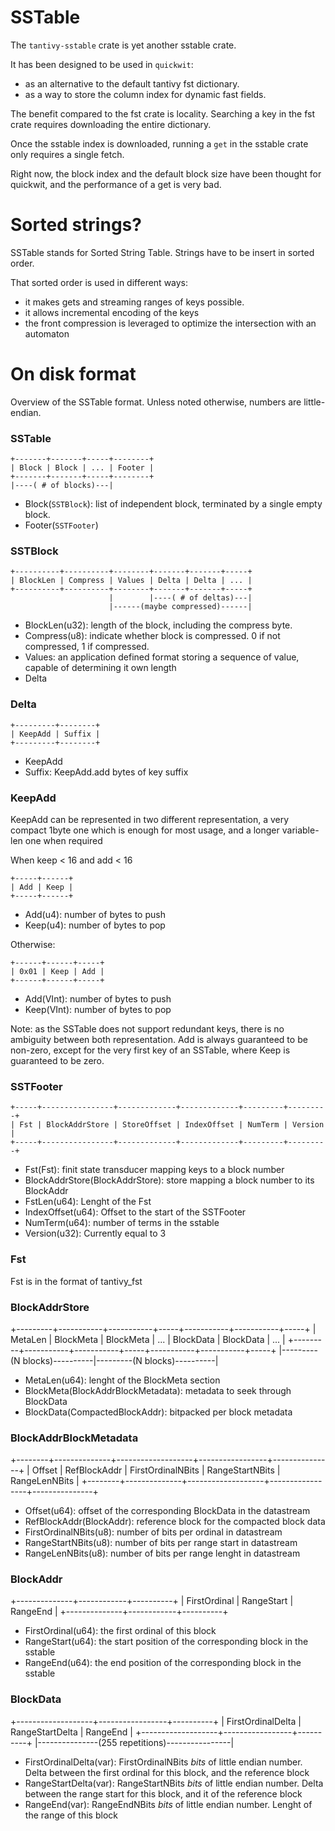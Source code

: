 # SSTable

The `tantivy-sstable` crate is yet another sstable crate.

It has been designed to be used in `quickwit`:
- as an alternative to the default tantivy fst dictionary.
- as a way to store the column index for dynamic fast fields.

The benefit compared to the fst crate is locality.
Searching a key in the fst crate requires downloading the entire dictionary.

Once the sstable index is downloaded, running a `get` in the sstable
crate only requires a single fetch.

Right now, the block index and the default block size have been thought
for quickwit, and the performance of a get is very bad.

# Sorted strings?

SSTable stands for Sorted String Table.
Strings have to be insert in sorted order.

That sorted order is used in different ways:
- it makes gets and streaming ranges of keys
possible.
- it allows incremental encoding of the keys
- the front compression is leveraged to optimize
the intersection with an automaton

# On disk format

Overview of the SSTable format. Unless noted otherwise, numbers are little-endian.

### SSTable
```
+-------+-------+-----+--------+
| Block | Block | ... | Footer |
+-------+-------+-----+--------+
|----( # of blocks)---|
```
- Block(`SSTBlock`): list of independent block, terminated by a single empty block.
- Footer(`SSTFooter`)

### SSTBlock
```
+----------+----------+--------+-------+-------+-----+
| BlockLen | Compress | Values | Delta | Delta | ... |
+----------+----------+--------+-------+-------+-----+
                      |        |----( # of deltas)---|
                      |------(maybe compressed)------|
```
- BlockLen(u32): length of the block, including the compress byte.
- Compress(u8): indicate whether block is compressed. 0 if not compressed, 1 if compressed.
- Values: an application defined format storing a sequence of value, capable of determining it own length
- Delta

### Delta
```
+---------+--------+
| KeepAdd | Suffix |
+---------+--------+
```
- KeepAdd
- Suffix: KeepAdd.add bytes of key suffix

### KeepAdd
KeepAdd can be represented in two different representation, a very compact 1byte one which is enough for most usage, and a longer variable-len one when required

When keep < 16 and add < 16
```
+-----+------+
| Add | Keep |
+-----+------+
```
- Add(u4): number of bytes to push
- Keep(u4): number of bytes to pop

Otherwise:
```
+------+------+-----+
| 0x01 | Keep | Add |
+------+------+-----+
```
- Add(VInt): number of bytes to push
- Keep(VInt): number of bytes to pop


Note: as the SSTable does not support redundant keys, there is no ambiguity between both representation. Add is always guaranteed to be non-zero, except for the very first key of an SSTable, where Keep is guaranteed to be zero.

### SSTFooter
```
+-----+----------------+-------------+-------------+---------+---------+
| Fst | BlockAddrStore | StoreOffset | IndexOffset | NumTerm | Version |
+-----+----------------+-------------+-------------+---------+---------+
```
- Fst(Fst): finit state transducer mapping keys to a block number
- BlockAddrStore(BlockAddrStore): store mapping a block number to its BlockAddr
- FstLen(u64): Lenght of the Fst
- IndexOffset(u64): Offset to the start of the SSTFooter
- NumTerm(u64): number of terms in the sstable
- Version(u32): Currently equal to 3

### Fst

Fst is in the format of tantivy\_fst

### BlockAddrStore

+---------+-----------+-----------+-----+-----------+-----------+-----+
| MetaLen | BlockMeta | BlockMeta | ... | BlockData | BlockData | ... |
+---------+-----------+-----------+-----+-----------+-----------+-----+
          |---------(N blocks)----------|---------(N blocks)----------|

- MetaLen(u64): lenght of the BlockMeta section
- BlockMeta(BlockAddrBlockMetadata): metadata to seek through BlockData
- BlockData(CompactedBlockAddr): bitpacked per block metadata

### BlockAddrBlockMetadata

+--------+--------------+-------------------+-----------------+---------------+
| Offset | RefBlockAddr | FirstOrdinalNBits | RangeStartNBits | RangeLenNBits |
+--------+--------------+-------------------+-----------------+---------------+

- Offset(u64): offset of the corresponding BlockData in the datastream
- RefBlockAddr(BlockAddr): reference block for the compacted block data
- FirstOrdinalNBits(u8): number of bits per ordinal in datastream
- RangeStartNBits(u8): number of bits per range start in datastream
- RangeLenNBits(u8): number of bits per range lenght in datastream

### BlockAddr

+--------------+------------+----------+
| FirstOrdinal | RangeStart | RangeEnd |
+--------------+------------+----------+

- FirstOrdinal(u64): the first ordinal of this block
- RangeStart(u64): the start position of the corresponding block in the sstable
- RangeEnd(u64): the end position of the corresponding block in the sstable

### BlockData

+-------------------+-----------------+----------+
| FirstOrdinalDelta | RangeStartDelta | RangeEnd |
+-------------------+-----------------+----------+
|---------------(255 repetitions)----------------|

- FirstOrdinalDelta(var): FirstOrdinalNBits *bits* of little endian number. Delta between the first
ordinal for this block, and the reference block
- RangeStartDelta(var): RangeStartNBits *bits* of little endian number. Delta between the range
start for this block, and it of the reference block
- RangeEnd(var): RangeEndNBits *bits* of little endian number. Lenght of the range of this block
